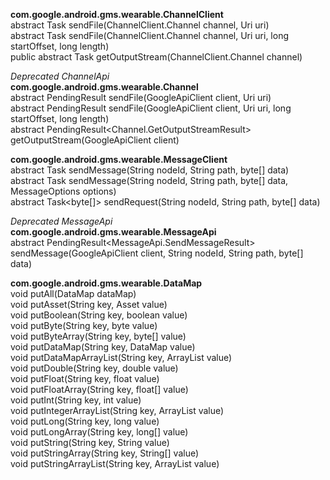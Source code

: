 **com.google.android.gms.wearable.ChannelClient**\
abstract Task<Void>	sendFile(ChannelClient.Channel channel, Uri uri)\
abstract Task<Void>	sendFile(ChannelClient.Channel channel, Uri uri, long startOffset, long length)\
public abstract Task<OutputStream> getOutputStream(ChannelClient.Channel channel)

*Deprecated ChannelApi*\
**com.google.android.gms.wearable.Channel**\
abstract PendingResult<Status> sendFile(GoogleApiClient client, Uri uri)\
abstract PendingResult<Status> sendFile(GoogleApiClient client, Uri uri, long startOffset, long length)\
abstract PendingResult<Channel.GetOutputStreamResult> getOutputStream(GoogleApiClient client)

**com.google.android.gms.wearable.MessageClient**\
abstract Task<Integer> sendMessage(String nodeId, String path, byte[] data)\
abstract Task<Integer> sendMessage(String nodeId, String path, byte[] data, MessageOptions options)\
abstract Task<byte[]> sendRequest(String nodeId, String path, byte[] data)

*Deprecated MessageApi*\
**com.google.android.gms.wearable.MessageApi**\
abstract PendingResult<MessageApi.SendMessageResult> sendMessage(GoogleApiClient client, String nodeId, String path, byte[] data)

**com.google.android.gms.wearable.DataMap**\
void putAll(DataMap dataMap)\
void putAsset(String key, Asset value)\
void putBoolean(String key, boolean value)\
void putByte(String key, byte value)\
void putByteArray(String key, byte[] value)\
void putDataMap(String key, DataMap value)\
void putDataMapArrayList(String key, ArrayList<DataMap> value)\
void putDouble(String key, double value)\
void putFloat(String key, float value)\
void putFloatArray(String key, float[] value)\
void putInt(String key, int value)\
void putIntegerArrayList(String key, ArrayList<Integer> value)\
void putLong(String key, long value)\
void putLongArray(String key, long[] value)\
void putString(String key, String value)\
void putStringArray(String key, String[] value)\
void putStringArrayList(String key, ArrayList<String> value)
